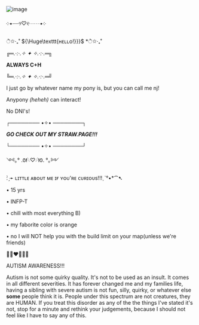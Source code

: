 ![image](https://github.com/user-attachments/assets/0437b434-4cb3-4105-a8d6-5a2662db5a5c)


༶•┈┈୨♡୧┈┈•༶

ੈ✩‧₊˚ ${\Huge\texttt{ʜᴇʟʟᴏ!}}}$ *ੈ✩‧₊˚

╔═*.·:·.✧ ✦ ✧.·:·.*═╗

   **ALWAYS C+H**

╚═*.·:·.✧ ✦ ✧.·:·.*═╝

I just go by whatever name my pony is, but you can call me nj!

Anypony *(heheh)* can interact!

No DNI's!

┌──────── •✧• ────────┐

***GO CHECK OUT MY STRAW.PAGE!!!***

└──────── •✧• ────────┘

  
  ༺｡° .ᘛ𓆩♡𓆪ᘚ. °｡༻
  
: ̗̀➛ ʟɪᴛᴛʟᴇ ᴀʙᴏᴜᴛ ᴍᴇ ɪғ ʏᴏᴜ'ʀᴇ ᴄᴜʀɪᴏᴜs!!!ˏˋ°•*⁀➷
  
• 15 yrs

• INFP-T

• chill with most everything B)

• my faborite color is orange

• no I will NOT help you with the build limit on your map(unless we're friends)



🧩💛❤️💚💙🧩

AUTISM AWARENESS!!!

Autism is not some quirky quality. It's not to be used as an insult. It comes in all different severities. It has forever changed me and my families life, having a sibling with severe autism is not fun, silly, quirky, or whatever else **some** people think it is. People under this spectrum are not creatures, they are HUMAN. If you treat this disorder as any of the the things I've stated it's not, stop for a minute and rethink your judgements, because I should not feel like I have to say any of this.
